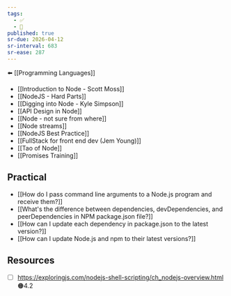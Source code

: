 ```yaml
---
tags:
  - ✅
  - 🧭
published: true
sr-due: 2026-04-12
sr-interval: 683
sr-ease: 287
---
```


⬅️ [[Programming Languages]]
- [[Introduction to Node - Scott Moss]]
- [[NodeJS - Hard Parts]]
- [[Digging into Node - Kyle Simpson]]
- [[API Design in Node]]
- [[Node - not sure from where]]
- [[Node streams]]
- [[NodeJS Best Practice]]
- [[FullStack for front end dev (Jem Young)]]
- [[Tao of Node]]
- [[Promises Training]]

## Practical
- [[How do I pass command line arguments to a Node.js program and receive them?]]
- [[What's the difference between dependencies, devDependencies, and peerDependencies in NPM package.json file?]]
- [[How can I update each dependency in package.json to the latest version?]]
- [[How can I update Node.js and npm to their latest versions?]]

## Resources
- [ ] https://exploringjs.com/nodejs-shell-scripting/ch_nodejs-overview.html 🟠4.2


